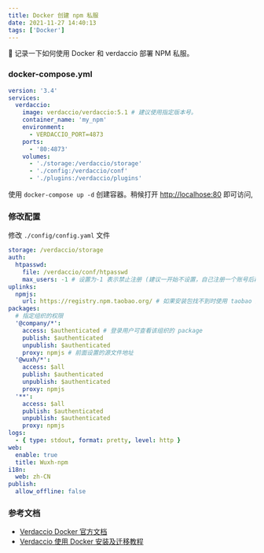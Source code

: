 ```yaml
---
title: Docker 创建 npm 私服
date: 2021-11-27 14:40:13
tags: ['Docker']
---
```


 记录一下如何使用 Docker 和 verdaccio 部署 NPM 私服。

<!-- more -->

### docker-compose.yml

```yml
version: '3.4'
services:
  verdaccio:
    image: verdaccio/verdaccio:5.1 # 建议使用指定版本号。
    container_name: 'my_npm'
    environment:
      - VERDACCIO_PORT=4873
    ports:
      - '80:4873'
    volumes:
      - './storage:/verdaccio/storage'
      - './config:/verdaccio/conf'
      - './plugins:/verdaccio/plugins'
```

使用 `docker-compose up -d` 创建容器。稍候打开 [http://localhose:80](http://localhost) 即可访问,

### 修改配置

修改 `./config/config.yaml` 文件

```yml
storage: /verdaccio/storage
auth:
  htpasswd:
    file: /verdaccio/conf/htpasswd
    max_users: -1 # 设置为-1 表示禁止注册 (建议一开始不设置，自己注册一个账号后再进行设置)
uplinks:
  npmjs:
    url: https://registry.npm.taobao.org/ # 如果安装包找不到时使用 taobao 源
packages:
  # 指定组织的权限
  '@company/*':
    access: $authenticated # 登录用户可查看该组织的 package
    publish: $authenticated
    unpublish: $authenticated
    proxy: npmjs # 前面设置的源文件地址
  '@wuxh/*':
    access: $all
    publish: $authenticated
    unpublish: $authenticated
    proxy: npmjs
  '**':
    access: $all
    publish: $authenticated
    unpublish: $authenticated
    proxy: npmjs
logs:
  - { type: stdout, format: pretty, level: http }
web:
  enable: true
  title: Wuxh-npm
i18n:
  web: zh-CN
publish:
  allow_offline: false
```


### 参考文档
+ [Verdaccio Docker 官方文档](https://verdaccio.org/zh-cn/docs/docker/)
+ [Verdaccio 使用 Docker 安装及迁移教程](https://segmentfault.com/a/1190000020684605)
